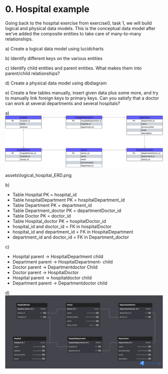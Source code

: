 # 0. Hospital example

Going back to the hospital exercise from exercise0, task 1, we will build logical and physical data models. This is the conceptual data model after we've added the composite entities to take care of many-to-many relationships.

a) Create a logical data model using lucidcharts

b) Identify different keys on the various entities

c) Identify child entities and parent entities. What makes them into parent/child relationships?

d) Create a physical data model using dbdiagram

e) Create a few tables manually, insert given data plus some more, and try to manually link foreign keys to primary keys. Can you satisfy that a doctor can work at several departments and several hospitals?

a) <br> <img src = ../assets/logical_hospital_ERD.png>

assets\logical_hospital_ERD.png

b)

- Table Hospital PK = hospital_id <br>
- Table hospitalDepartment PK = hospitalDepartment_id <br>
- Table Department PK = department_id<br>
- Table Department_doctor PK = departmentDoctor_id<br>
- Table Doctor PK = doctor_id <br>
- Table Hospital_doctor PK = hospitalDoctor_id <br>
- hospital_id and doctor_id = FK in hospitalDoctor <br>
- hospital_id and department_id = FK in HospitalDepartment<br>
- department_id and doctor_id = FK in Department_doctor<br>

c) <br>

- Hospital parent -> HospitalDepartment child <br>
- Department parent -> HospitalDepartment- child<br>
- Doctor parent -> Departmentdoctor Child<br>
- Doctor parent -> HospitalDoctor<br>
- Hospital parent -> hospitaldoctor child<br>
-   Department parent -> Departmentdoctor child <br>

d) <br>
<img src = ../assets/hospital_dbdiagram.png>
